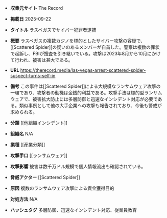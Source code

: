 - **収集元サイト**
The Record

- **掲載日**
2025-09-22

- **タイトル**
ラスベガスでサイバー犯罪者逮捕

- **概要**
ラスベガスの複数カジノを標的としたサイバー攻撃の容疑で、[[Scattered Spider]]の疑いのあるメンバーが自首した。警察は複数の罪状で起訴し、FBIが捜査を引き継いでいる。攻撃は2023年8月から10月にかけて行われ、被害は甚大である。

- **URL**
https://therecord.media/las-vegas-arrest-scattered-spider-suspect-turns-self-in

- **備考**
この事件は[[Scattered Spider]]による大規模なランサムウェア攻撃の一環であり、攻撃者の動機は金銭的利益である。攻撃手法は標的型ランサムウェアで、被害拡大防止には多層防御と迅速なインシデント対応が必要である。類似事例として他の大手企業への攻撃も報告されており、今後も警戒が求められる。

- **分類**
[[他組織インシデント]]

- **組織名**
N/A

- **業種**
[[産業分類]]

- **攻撃手口**
[[ランサムウェア]]

- **攻撃影響**
被害は数千万ドル規模で個人情報流出も確認されている。

- **脅威アクター**
[[Scattered Spider]]

- **原因**
複数のランサムウェア攻撃による資金獲得目的

- **対処方法**
N/A

- **ハッシュタグ**
多層防御、迅速なインシデント対応、従業員教育
